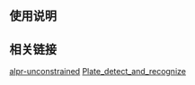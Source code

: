 ## 使用说明


## 相关链接
[alpr-unconstrained](https://github.com/sergiomsilva/alpr-unconstrained)
[Plate_detect_and_recognize](https://github.com/quangnhat185/Plate_detect_and_recognize)
